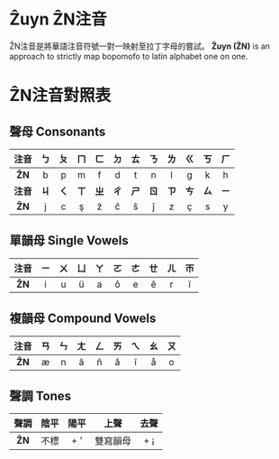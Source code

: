# Ẑuyn ẐN注音
ẐN注音是將華語注音符號一對一映射至拉丁字母的嘗試。
**Ẑuyn (ẐN)** is an approach to strictly map bopomofo to latin alphabet one on one.

# ẐN注音對照表 

## 聲母 Consonants
|**注音**|ㄅ|ㄆ|ㄇ|ㄈ|ㄉ|ㄊ|ㄋ|ㄌ|ㄍ|ㄎ|ㄏ|
|:----:|:----:|:----:|:----:|:----:|:----:|:----:|:----:|:----:|:----:|:----:|:----:|
|**ẐN**|b|p|m|f|d|t|n|l|g|k|h|
|**注音**|**ㄐ**|**ㄑ**|**ㄒ**|**ㄓ**|**ㄔ**|**ㄕ**|**ㄖ**|**ㄗ**|**ㄘ**|**ㄙ**|**ㄧ**|
|**ẐN**|j|c|ş|ẑ|ĉ|ŝ|ĵ|z|ç|s|y|

## 單韻母 Single Vowels
|**注音**|ㄧ|ㄨ|ㄩ|ㄚ|ㄛ|ㄜ|ㄝ|ㄦ|ㄭ
|:----:|:----:|:----:|:----:|:----:|:----:|:----:|:----:|:----:|:----:|
|**ẐN**|i|u|ü|a|ô|e|ê|r|ï|

## 複韻母 Compound Vowels
|**注音**|ㄢ|ㄣ|ㄤ|ㄥ|ㄞ|ㄟ|ㄠ|ㄡ|
|:----:|:----:|:----:|:----:|:----:|:----:|:----:|:----:|:----:|
|**ẐN**|æ|n|ã|ñ|â|î|å|o|

## 聲調 Tones
|**聲調**|陰平|陽平|上聲|去聲
|:----:|:----:|:----:|:----:|:----:|
|**ẐN**|不標|+ '|雙寫韻母|+ ¡|